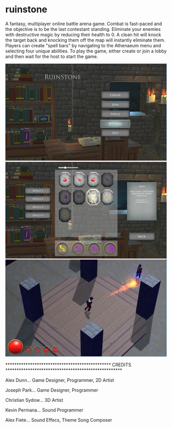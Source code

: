 # ruinstone

A fantasy, multiplayer online battle arena game.  Combat is fast-paced and the objective is to be the last contestant standing. 
Eliminate your enemies with destructive magic by reducing their health to 0.  A clean hit will knock the target back and
knocking them off the map will instantly eliminate them.  Players can create "spell bars" by navigating to the Athenaeum menu
and selecting four unique abilities.  To play the game, either create or join a lobby and then wait for the host to start the
game.


![alt text](Assets/Screen%20Shots/main%20menu.png)
![alt text](Assets/Screen%20Shots/collection.png)
![alt text](Assets/Screen%20Shots/gameplay.png)


*********************************************** CREDITS ****************************************************

Alex Dunn...        Game Designer, Programmer, 2D Artist

Joseph Park...       Game Designer, Programmer

Christian Sydow...  3D Artist

Kevin Permana... Sound Programmer

Alex Fiete...       Sound Effecs, Theme Song Composer
